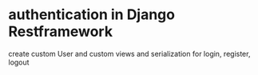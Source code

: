 # authentication in Django Restframework
create custom User and custom views and serialization for login, register, logout
